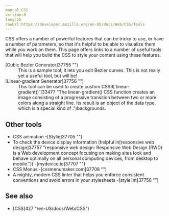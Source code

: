 ```yaml
---
manual:CSS
version:0
lang:zh
rawUrl:https://developer.mozilla.org/en-US/docs/Web/CSS/Tools
---
```







CSS offers a number of powerful features that can be tricky to use, or have a number of parameters, so that it&#39;s helpful to be able to visualize them while you work on them. This page offers links to a number of useful tools that will help you build the CSS to style your content using these features.

<dl><dl><dt id=''>[Cubic Bezier Generator]37755 "")</dt><dd>This is a sample tool; it lets you edit Bezier curves. This is not really yet a useful tool, but will be!</dd><dt id=''>[Linear-gradient Generator]37756 "")</dt><dd>This tool can be used to create custom CSS3[`linear-gradient()`]33477 "The linear-gradient() CSS function creates an image consisting of a progressive transition between two or more colors along a straight line. Its result is an object of the <gradient> data type, which is a special kind of <image>.")backgrounds.</dd></dl></dl>
<dl><dt id=''></dt></dl>


## Other tools<a name="Other_tools"></a>

* CSS animation -[Stylie]37705 "")
* To check the device display information (helpful in[responsive web design]37757 "responsive web design: Responsive Web Design (RWD) is a Web development concept focusing on making sites look and behave optimally on all personal computing devices, from desktop to mobile.")) -[mydevice.io]37707 "")
* CSS Menus -[cssmenumaker.com]37708 "")
* A mighty, modern CSS linter that helps you enforce consistent conventions and avoid errors in your stylesheets -[stylelint]37758 "")

## See also<a name="See_also"></a>

* [CSS]427 "/en-US/docs/Web/CSS")



